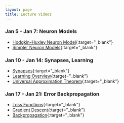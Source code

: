 ```yaml
---
layout: page
title: Lecture Videos
---
```


### Jan 5 - Jan 7: Neuron Models
- [Hodgkin-Huxley Neuron Model](https://youtu.be/uBHW5Rs7qsA){:target="_blank"}
- [Simpler Neuron Models](https://youtu.be/0FF1Y8triwE){:target="_blank"}

### Jan 10 - Jan 14: Synapses, Learning
- [Synapses](https://youtu.be/tBqKqKEo0Hk){:target="_blank"}
- [Learning Overview](https://youtu.be/Fval5RnSErU){:target="_blank"}
- [Universal Approximation Theorem](https://youtu.be/QN6N1178cp0){:target="_blank"}

### Jan 17 - Jan 21: Error Backpropagation
- [Loss Functions](https://youtu.be/K6y7EWTU5DY){:target="_blank"}
- [Gradient Descent](https://youtu.be/oIkHlgqrRkc){:target="_blank"}
- [Backpropagation](https://youtu.be/OTGZ-bsWggY){:target="_blank"}
